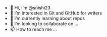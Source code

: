 - 👋 Hi, I’m @snishi23
- 👀 I’m interested in Git and GitHub for writers
- 🌱 I’m currently learning about repos
- 💞️ I’m looking to collaborate on ...
- 📫 How to reach me ...

<!---
snishi23/snishi23 is a ✨ special ✨ repository because its `README.md` (this file) appears on your GitHub profile.
You can click the Preview link to take a look at your changes.
--->
